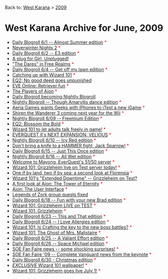 Back to: [West Karana](/posts/westkarana.md) > [2009](/posts/2009/westkarana.md)
# West Karana Archive for June, 2009

* [Daily Blogroll 6/1 -- Almost Summer edition](3608.md) <span style="color:red;">*</span>
* [Neverwinter Nights 2](3611.md) <span style="color:red;">*</span>
* [Daily Blogroll 6/2 -- E3 edition](3614.md) <span style="color:red;">*</span>
* [A plug for Girl, Unplugged!](3617.md) <span style="color:red;"></span>
* ["The Dares" in Free Realms](3619.md) <span style="color:red;">*</span>
* [Daily Blogroll 6/4 -- Get off my lawn edition](3622.md) <span style="color:red;">*</span>
* [Catching up with Wizard 101](3625.md) <span style="color:red;">*</span>
* [EQ2: No good deed goes unpunished](3636.md) <span style="color:red;"></span>
* [EVE Online: Retriever fun](3642.md) <span style="color:red;">*</span>
* [The Players of Aion](3650.md) <span style="color:red;">*</span>
* [Daily Blogroll becoming Nightly Blogroll](3653.md) <span style="color:red;"></span>
* [Nightly Blogroll -- Though Amaryllis dance edition](3655.md) <span style="color:red;">*</span>
* [Aeria Games wants Geeks with iPhones to iTest a new iGame](3658.md) <span style="color:red;">*</span>
* [Shiren the Wanderer 3 coming next year for the Wii](3662.md) <span style="color:red;">*</span>
* [Nightly Blogroll 6/09 -- Freemium Edition](3666.md) <span style="color:red;">*</span>
* [EQ2: Blossom the Bold](3669.md) <span style="color:red;">*</span>
* [Wizard 101 to let adults talk freely in game!](3672.md) <span style="color:red;">*</span>
* [EVERQUEST II's NEXT EXPANSION: VELIOUS](3675.md) <span style="color:red;">*</span>
* [Nightly Blogroll 6/10 -- Icy Red edition](3678.md) <span style="color:red;">*</span>
* [Don't bring a knife to a HAMMER fight, Jack Sparrow!](3685.md) <span style="color:red;">*</span>
* [Daily Blogroll 6/15 -- Just This Once edition](3688.md) <span style="color:red;">*</span>
* [Nightly Blogroll 6/16 -- All Wet edition](3691.md) <span style="color:red;">*</span>
* [Welcome to Mayong, EverQuest's 51/50 server](3694.md) <span style="color:red;">*</span>
* [Wizard 101: Grizzleheim live on Test server today!](3697.md) <span style="color:red;">*</span>
* [One if by land, two if by sea: a second look at Florensia](3700.md) <span style="color:red;">*</span>
* [Wizard 101's "Extended Downtime" -- Grizzleheim on Test?](3704.md) <span style="color:red;"></span>
* [A first look at Aion: The Tower of Eternity](3706.md) <span style="color:red;">*</span>
* [Aion: The User Interface](3711.md) <span style="color:red;">*</span>
* [Legends of Zork group quests fixed](3714.md) <span style="color:red;"></span>
* [Daily Blogroll 6/18 -- Fun with your new Brad edition](3716.md) <span style="color:red;">*</span>
* [Wizard 101: Grizzleheim LIVE on TEST](3723.md) <span style="color:red;">*</span>
* [Wizard 101: Grizzleheim](3725.md) <span style="color:red;">*</span>
* [Daily Blogroll 6/23 -- This and That edition](3734.md) <span style="color:red;">*</span>
* [Daily Blogroll 6/24 -- I Love Allergies edition](3737.md) <span style="color:red;">*</span>
* [Wizard 101: Is Crafting the key to the new boss battles?](3740.md) <span style="color:red;">*</span>
* [Wizard 101: The Ghost of Mrs. Malistaire](3745.md) <span style="color:red;">*</span>
* [Daily Blogroll 6/25 -- A Valiant Effort edition](3749.md) <span style="color:red;">*</span>
* [Daily Blogroll 6/26 -- Space Michael edition](3753.md) <span style="color:red;">*</span>
* [SOE Fan Faire news -- some shocking surprises!](3757.md) <span style="color:red;">*</span>
* [SOE Fan Faire '09 -- Complete Vanguard news from the keynote](3771.md) <span style="color:red;">*</span>
* [Daily Blogroll 6/30 - Christmas edition](3778.md) <span style="color:red;">*</span>
* [*EXCLUSIVE* Wizard 101 wallpaper!](3781.md) <span style="color:red;">*</span>
* [Wizard 101: Grizzleheim goes live July 1!](3784.md) <span style="color:red;">*</span>
